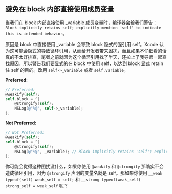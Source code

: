 ## 避免在 block 内部直接使用成员变量

当我们在 block 内部直接使用 _variable 成员变量时，编译器会给我们警告：`Block implicitly retains self; explicitly mention 'self' to indicate this is intended behavior`。

原因是 block 中直接使用 _variable 会导致 block 隐式的强引用 self。Xcode 认为这可能会隐式的导致循环引用，从而给开发者带来困扰，而且如果不仔细看的话真的不太好排查，笔者之前就因为这个循环引用找了半天，还拉上了我导师一起查找原因。所以警告我们要显式的在 block 中使用 self，以达到 block 显式 retain 住 self 的目的。改用 `self->_variable` 或者 `self.variable`。

**Preferred:**

```objectivec
// Preferred:
@weakify(self);
self.block = ^{
    @strongify(self);
    NSLog(@"%@", self->_variable);
};
```

**Not Preferred:**

```objectivec
// Not Preferred:
@weakify(self);
self.block = ^{
    @strongify(self);
    NSLog(@"%@", _variable); // Block implicitly retains 'self'; explicitly mention 'self' to indicate this is intended behavior
};
```

你可能会觉得这种困扰没什么，如果你使用 `@weakify` 和 `@strongify` 那确实不会造成循环引用，因为 `@strongify` 声明的变量名就是 self。那如果你使用 `__weak typeof(self) weak_self = self;` 和 `__strong typeof(weak_self) strong_self = weak_self` 呢？
